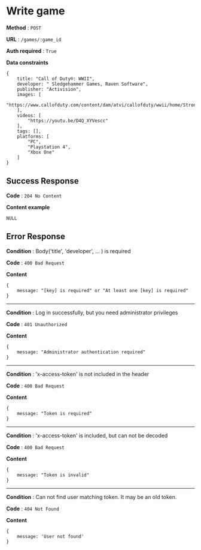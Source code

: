 # Write game

**Method** : `POST`

**URL** : `/games/:game_id`

**Auth required** : `True`

**Data constraints** 
```
{
    title: "Call of Duty®: WWII",
    developer: " Sledgehammer Games, Raven Software",
    publisher: "Activision",
    images: [
        "https://www.callofduty.com/content/dam/atvi/callofduty/wwii/home/Stronghold_Metadata_Image.jpg"
    ],
    videos: [
        "https://youtu.be/D4Q_XYVescc"
    ],
    tags: [],
    platforms: [
        "PC",
        "Playstation 4",
        "Xbox One"
    ]
}
```

## Success Response

**Code** : `204 No Content`

**Content example**
```
NULL
```

## Error Response

**Condition** : Body('title', 'developer', ... ) is required

**Code** : `400 Bad Request`

**Content**

```
{
    message: "[key] is required" or "At least one [key] is required"
}
```

***

**Condition** : Log in successfully, but you need administrator privileges

**Code** : `401 Unauthorized`

**Content**
```
{
    message: "Administrator authentication required"
}
```

***

**Condition** : 'x-access-token' is not included in the header

**Code** : `400 Bad Request`

**Content**
```
{
    message: "Token is required"
}
```

***

**Condition** : 'x-access-token' is included, but can not be decoded

**Code** : `400 Bad Request`

**Content**
```
{
    message: "Token is invalid"
}
```

***

**Condition** : Can not find user matching token. It may be an old token.

**Code** : `404 Not Found`

**Content**
```
{
    message: 'User not found'
}
```